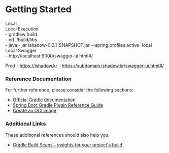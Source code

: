 # Getting Started

Local   
    Local Execution   
    - gradlew build   
    - cd ./build/libs   
    - java - jar ishadow-0.0.1-SNAPSHOT.jar --spring.profiles.active=local   
    Local Swagger        
    - http://localhost:9000/swagger-ui.html#/

Prod
    - https://ishadow.kr
    - https://subdomain.ishadow.kr/swagger-ui.html#/

### Reference Documentation

For further reference, please consider the following sections:

* [Official Gradle documentation](https://docs.gradle.org)
* [Spring Boot Gradle Plugin Reference Guide](https://docs.spring.io/spring-boot/docs/2.5.3/gradle-plugin/reference/html/)
* [Create an OCI image](https://docs.spring.io/spring-boot/docs/2.5.3/gradle-plugin/reference/html/#build-image)

### Additional Links

These additional references should also help you:

* [Gradle Build Scans – insights for your project's build](https://scans.gradle.com#gradle)


